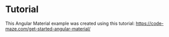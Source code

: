 # Tutorial

This Angular Material example was created using this tutorial:
https://code-maze.com/get-started-angular-material/